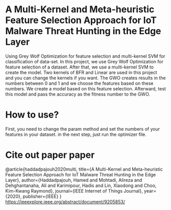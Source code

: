 # A Multi-Kernel and Meta-heuristic Feature Selection Approach for IoT Malware Threat Hunting in the Edge Layer

Using Grey Wolf Optimization for feature selection and multi-kernel SVM for classification of data-set.
In this project, we use Grey Wolf Optimization for feature selection of a dataset. After that, we use a multi-kernel SVM to create the model. Two kernels of BFR and Linear are used in this project and you can change the kernels if you want. The GWO creates results in the numbers between 0 and 1 and we choose the features based on these numbers. We create a model based on this feature selection. Afterward, test this model and pass the accuracy as the fitness number to the GWO.

# How to use?
First, you need to change the param method and set the numbers of your features in your dataset. in the next step, just run the optimizer file.

# Cite out paper paper 

@article{haddadpajouh2020multi,
  title={A Multi-Kernel and Meta-heuristic Feature Selection Approach for IoT Malware Threat Hunting in the Edge Layer},
  author={Haddadpajouh, Hamed and Mohtadi, Alireza and Dehghantanaha, Ali and Karimipour, Hadis and Lin, Xiaodong and Choo, Kim-Kwang Raymond},
  journal={IEEE Internet of Things Journal},
  year={2020},
  publisher={IEEE}
}
https://ieeexplore.ieee.org/abstract/document/9205853/
